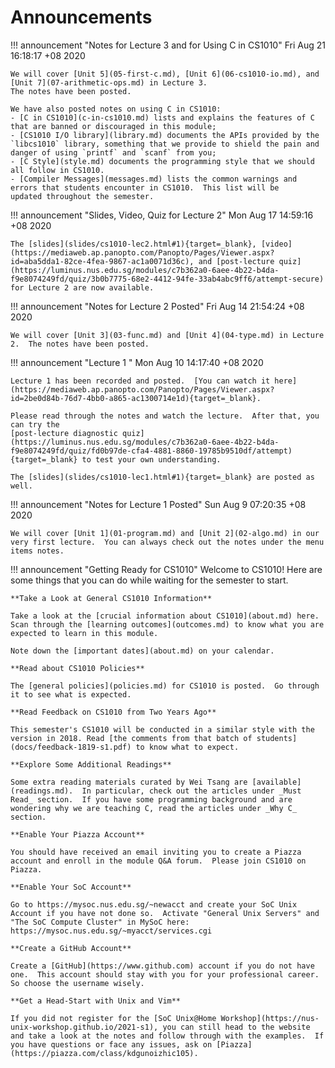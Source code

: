 # Announcements

!!! announcement "Notes for Lecture 3 and for Using C in CS1010"
	Fri Aug 21 16:18:17 +08 2020

	We will cover [Unit 5](05-first-c.md), [Unit 6](06-cs1010-io.md), and [Unit 7](07-arithmetic-ops.md) in Lecture 3.  
	The notes have been posted.

	We have also posted notes on using C in CS1010:
	- [C in CS1010](c-in-cs1010.md) lists and explains the features of C that are banned or discouraged in this module;
	- [CS1010 I/O library](library.md) documents the APIs provided by the `libcs1010` library, something that we provide to shield the pain and danger of using `printf` and `scanf` from you;
	- [C Style](style.md) documents the programming style that we should all follow in CS1010.
	- [Compiler Messages](messages.md) lists the common warnings and errors that students encounter in CS1010.  This list will be 
	updated throughout the semester.

!!! announcement "Slides, Video, Quiz for Lecture 2"
	Mon Aug 17 14:59:16 +08 2020

	The [slides](slides/cs1010-lec2.html#1){target=_blank}, [video](https://mediaweb.ap.panopto.com/Panopto/Pages/Viewer.aspx?id=aba5dda1-82ce-4fea-9867-ac1a0071d36c), and [post-lecture quiz](https://luminus.nus.edu.sg/modules/c7b362a0-6aee-4b22-b4da-f9e8074249fd/quiz/3b0b7775-68e2-4412-94fe-33ab4abc9ff6/attempt-secure) for Lecture 2 are now available.


!!! announcement "Notes for Lecture 2 Posted"
	Fri Aug 14 21:54:24 +08 2020

    We will cover [Unit 3](03-func.md) and [Unit 4](04-type.md) in Lecture 2.  The notes have been posted.

!!! announcement "Lecture 1 "
	Mon Aug 10 14:17:40 +08 2020

    Lecture 1 has been recorded and posted.  [You can watch it here](https://mediaweb.ap.panopto.com/Panopto/Pages/Viewer.aspx?id=2be0d84b-76d7-4bb0-a865-ac1300714e1d){target=_blank}.

	Please read through the notes and watch the lecture.  After that, you can try the 
	[post-lecture diagnostic quiz](https://luminus.nus.edu.sg/modules/c7b362a0-6aee-4b22-b4da-f9e8074249fd/quiz/fd0b97de-cfa4-4881-8860-19785b9510df/attempt){target=_blank} to test your own understanding.

	The [slides](slides/cs1010-lec1.html#1){target=_blank} are posted as well.

!!! announcement "Notes for Lecture 1 Posted"
	Sun Aug  9 07:20:35 +08 2020

    We will cover [Unit 1](01-program.md) and [Unit 2](02-algo.md) in our very first lecture.  You can always check out the notes under the menu items notes.

!!! announcement "Getting Ready for CS1010"
	Welcome to CS1010!  Here are some things that you can do while waiting for the semester to start.

    **Take a Look at General CS1010 Information**

	Take a look at the [crucial information about CS1010](about.md) here.  Scan through the [learning outcomes](outcomes.md) to know what you are expected to learn in this module.

	Note down the [important dates](about.md) on your calendar.

    **Read about CS1010 Policies**

	The [general policies](policies.md) for CS1010 is posted.  Go through it to see what is expected.

    **Read Feedback on CS1010 from Two Years Ago**

	This semester's CS1010 will be conducted in a similar style with the version in 2018. Read [the comments from that batch of students](docs/feedback-1819-s1.pdf) to know what to expect.

    **Explore Some Additional Readings**

	Some extra reading materials curated by Wei Tsang are [available](readings.md).  In particular, check out the articles under _Must Read_ section.  If you have some programming background and are wondering why we are teaching C, read the articles under _Why C_ section.

    **Enable Your Piazza Account**

	You should have received an email inviting you to create a Piazza account and enroll in the module Q&A forum.  Please join CS1010 on Piazza.

    **Enable Your SoC Account**

	Go to https://mysoc.nus.edu.sg/~newacct and create your SoC Unix Account if you have not done so.  Activate "General Unix Servers" and "The SoC Compute Cluster" in MySoC here: https://mysoc.nus.edu.sg/~myacct/services.cgi

    **Create a GitHub Account**

	Create a [GitHub](https://www.github.com) account if you do not have one.  This account should stay with you for your professional career.  So choose the username wisely.

    **Get a Head-Start with Unix and Vim**

	If you did not register for the [SoC Unix@Home Workshop](https://nus-unix-workshop.github.io/2021-s1), you can still head to the website and take a look at the notes and follow through with the examples.  If you have questions or face any issues, ask on [Piazza](https://piazza.com/class/kdgunoizhic105).
